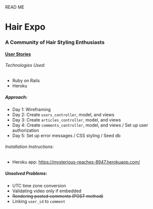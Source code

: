 READ ME
# Hair Expo
### A Community of Hair Styling Enthusiasts

#### [User Stories](/Users/BDep/WDI/hair_xpo/users_stories.md)

###### Technologies Used:
- Ruby on Rails
- Heroku

##### Approach:
- Day 1: Wireframing
- Day 2: Create `users_controller`, model, and views
- Day 3: Create `articles_controller`, model, and views
- Day 4: Create `comments_controller`, model, and views / Set up user authorization
- Day 5: Set up error messages / CSS styling / Seed db

###### Installation Instructions:
- Heroku app:
https://mysterious-reaches-8947.herokuapp.com/

##### Unsolved Problems:
- UTC time zone conversion
- Validating video only if embedded
- ~~Rendering posted comments (POST method)~~
- Linking `user_id` to `comment`

<!-- == README

This README would normally document whatever steps are necessary to get the
application up and running.

Things you may want to cover:

* Ruby version

* System dependencies

* Configuration

* Database creation

* Database initialization

* How to run the test suite

* Services (job queues, cache servers, search engines, etc.)

* Deployment instructions

* ...


Please feel free to use a different markup language if you do not plan to run
<tt>rake doc:app</tt>.  -->

